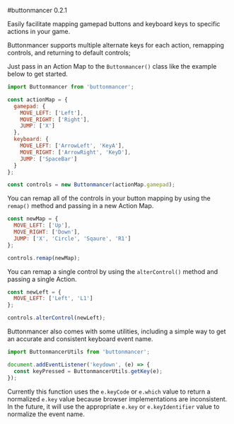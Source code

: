 #buttonmancer 0.2.1

Easily facilitate mapping gamepad buttons and keyboard keys to specific actions in your game.

Buttonmancer supports multiple alternate keys for each action, remapping controls, and returning to default controls;

Just pass in an Action Map to the `Buttonmancer()` class like the example below to get started.

```js
import Buttonmancer from 'buttonmancer';

const actionMap = {
  gamepad: {
    MOVE_LEFT: ['Left'],
    MOVE_RIGHT: ['Right'],
    JUMP: ['X']
  },
  keyboard: {
    MOVE_LEFT: ['ArrowLeft', 'KeyA'],
    MOVE_RIGHT: ['ArrowRight', 'KeyD'],
    JUMP: ['SpaceBar']
  }
};

const controls = new Buttonmancer(actionMap.gamepad);
```

You can remap all of the controls in your button mapping by using the `remap()` method and passing in a new Action Map.

```js
const newMap = {
  MOVE_LEFT: ['Up'],
  MOVE_RIGHT: ['Down'],
  JUMP: ['X', 'Circle', 'Sqaure', 'R1']
};

controls.remap(newMap);
```

You can remap a single control by using the `alterControl()` method and passing a single Action.

```js
const newLeft = {
  MOVE_LEFT: ['Left', 'L1']
};

controls.alterControl(newLeft);
```
Buttonmancer also comes with some utilities, including a simple way to get an accurate and consistent keyboard event name.

```js
import ButtonmancerUtils from 'buttonmancer';

document.addEventListener('keydown', (e) => {
  const keyPressed = ButtonmancerUtils.getKey(e);
});
```
Currently this function uses the `e.keyCode` or `e.which` value to return a normalized `e.key` value because browser implementations are inconsistent. In the future, it will use the appropriate `e.key` or `e.keyIdentifier` value to normalize the event name.
